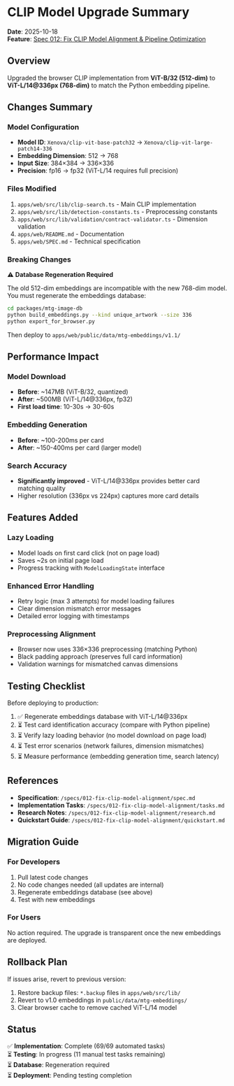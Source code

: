 # CLIP Model Upgrade Summary

**Date**: 2025-10-18  
**Feature**: [Spec 012: Fix CLIP Model Alignment & Pipeline Optimization](../specs/012-fix-clip-model-alignment/)

## Overview

Upgraded the browser CLIP implementation from **ViT-B/32 (512-dim)** to **ViT-L/14@336px (768-dim)** to match the Python embedding pipeline.

## Changes Summary

### Model Configuration
- **Model ID**: `Xenova/clip-vit-base-patch32` → `Xenova/clip-vit-large-patch14-336`
- **Embedding Dimension**: 512 → 768
- **Input Size**: 384×384 → 336×336
- **Precision**: fp16 → fp32 (ViT-L/14 requires full precision)

### Files Modified
1. `apps/web/src/lib/clip-search.ts` - Main CLIP implementation
2. `apps/web/src/lib/detection-constants.ts` - Preprocessing constants
3. `apps/web/src/lib/validation/contract-validator.ts` - Dimension validation
4. `apps/web/README.md` - Documentation
5. `apps/web/SPEC.md` - Technical specification

### Breaking Changes

⚠️ **Database Regeneration Required**

The old 512-dim embeddings are incompatible with the new 768-dim model. You must regenerate the embeddings database:

```bash
cd packages/mtg-image-db
python build_embeddings.py --kind unique_artwork --size 336
python export_for_browser.py
```

Then deploy to `apps/web/public/data/mtg-embeddings/v1.1/`

## Performance Impact

### Model Download
- **Before**: ~147MB (ViT-B/32, quantized)
- **After**: ~500MB (ViT-L/14@336px, fp32)
- **First load time**: 10-30s → 30-60s

### Embedding Generation
- **Before**: ~100-200ms per card
- **After**: ~150-400ms per card (larger model)

### Search Accuracy
- **Significantly improved** - ViT-L/14@336px provides better card matching quality
- Higher resolution (336px vs 224px) captures more card details

## Features Added

### Lazy Loading
- Model loads on first card click (not on page load)
- Saves ~2s on initial page load
- Progress tracking with `ModelLoadingState` interface

### Enhanced Error Handling
- Retry logic (max 3 attempts) for model loading failures
- Clear dimension mismatch error messages
- Detailed error logging with timestamps

### Preprocessing Alignment
- Browser now uses 336×336 preprocessing (matching Python)
- Black padding approach (preserves full card information)
- Validation warnings for mismatched canvas dimensions

## Testing Checklist

Before deploying to production:

1. ✅ Regenerate embeddings database with ViT-L/14@336px
2. ⏳ Test card identification accuracy (compare with Python pipeline)
3. ⏳ Verify lazy loading behavior (no model download on page load)
4. ⏳ Test error scenarios (network failures, dimension mismatches)
5. ⏳ Measure performance (embedding generation time, search latency)

## References

- **Specification**: `/specs/012-fix-clip-model-alignment/spec.md`
- **Implementation Tasks**: `/specs/012-fix-clip-model-alignment/tasks.md`
- **Research Notes**: `/specs/012-fix-clip-model-alignment/research.md`
- **Quickstart Guide**: `/specs/012-fix-clip-model-alignment/quickstart.md`

## Migration Guide

### For Developers

1. Pull latest code changes
2. No code changes needed (all updates are internal)
3. Regenerate embeddings database (see above)
4. Test with new embeddings

### For Users

No action required. The upgrade is transparent once the new embeddings are deployed.

## Rollback Plan

If issues arise, revert to previous version:

1. Restore backup files: `*.backup` files in `apps/web/src/lib/`
2. Revert to v1.0 embeddings in `public/data/mtg-embeddings/`
3. Clear browser cache to remove cached ViT-L/14 model

## Status

✅ **Implementation**: Complete (69/69 automated tasks)  
⏳ **Testing**: In progress (11 manual test tasks remaining)  
⏳ **Database**: Regeneration required  
⏳ **Deployment**: Pending testing completion
